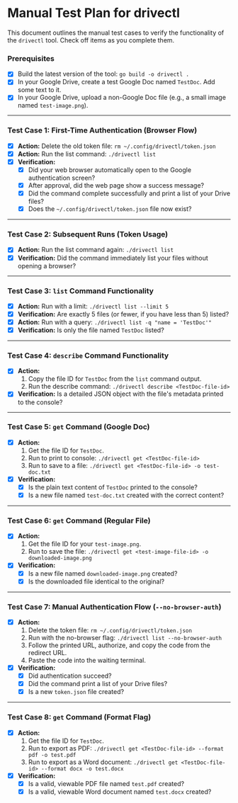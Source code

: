 # Manual Test Plan for drivectl

This document outlines the manual test cases to verify the functionality of the `drivectl` tool. Check off items as you complete them.

### Prerequisites

- [x] Build the latest version of the tool: `go build -o drivectl .`
- [x] In your Google Drive, create a test Google Doc named `TestDoc`. Add some text to it.
- [x] In your Google Drive, upload a non-Google Doc file (e.g., a small image named `test-image.png`).

---

### Test Case 1: First-Time Authentication (Browser Flow)

- [x] **Action:** Delete the old token file: `rm ~/.config/drivectl/token.json`
- [x] **Action:** Run the list command: `./drivectl list`
- [x] **Verification:**
    - [x] Did your web browser automatically open to the Google authentication screen?
    - [x] After approval, did the web page show a success message?
    - [x] Did the command complete successfully and print a list of your Drive files?
    - [x] Does the `~/.config/drivectl/token.json` file now exist?

---

### Test Case 2: Subsequent Runs (Token Usage)

- [x] **Action:** Run the list command again: `./drivectl list`
- [x] **Verification:** Did the command immediately list your files without opening a browser?

---

### Test Case 3: `list` Command Functionality

- [x] **Action:** Run with a limit: `./drivectl list --limit 5`
- [x] **Verification:** Are exactly 5 files (or fewer, if you have less than 5) listed?
- [x] **Action:** Run with a query: `./drivectl list -q "name = 'TestDoc'"`
- [x] **Verification:** Is only the file named `TestDoc` listed?

---

### Test Case 4: `describe` Command Functionality

- [x] **Action:**
    1. Copy the file ID for `TestDoc` from the `list` command output.
    2. Run the describe command: `./drivectl describe <TestDoc-file-id>`
- [x] **Verification:** Is a detailed JSON object with the file's metadata printed to the console?

---

### Test Case 5: `get` Command (Google Doc)

- [x] **Action:**
    1. Get the file ID for `TestDoc`.
    2. Run to print to console: `./drivectl get <TestDoc-file-id>`
    3. Run to save to a file: `./drivectl get <TestDoc-file-id> -o test-doc.txt`
- [x] **Verification:**
    - [x] Is the plain text content of `TestDoc` printed to the console?
    - [x] Is a new file named `test-doc.txt` created with the correct content?

---

### Test Case 6: `get` Command (Regular File)

- [x] **Action:**
    1. Get the file ID for your `test-image.png`.
    2. Run to save the file: `./drivectl get <test-image-file-id> -o downloaded-image.png`
- [x] **Verification:**
    - [x] Is a new file named `downloaded-image.png` created?
    - [x] Is the downloaded file identical to the original?

---

### Test Case 7: Manual Authentication Flow (`--no-browser-auth`)

- [x] **Action:**
    1. Delete the token file: `rm ~/.config/drivectl/token.json`
    2. Run with the no-browser flag: `./drivectl list --no-browser-auth`
    3. Follow the printed URL, authorize, and copy the code from the redirect URL.
    4. Paste the code into the waiting terminal.
- [x] **Verification:**
    - [x] Did authentication succeed?
    - [x] Did the command print a list of your Drive files?
    - [x] Is a new `token.json` file created?

---

### Test Case 8: `get` Command (Format Flag)

- [x] **Action:**
    1. Get the file ID for `TestDoc`.
    2. Run to export as PDF: `./drivectl get <TestDoc-file-id> --format pdf -o test.pdf`
    3. Run to export as a Word document: `./drivectl get <TestDoc-file-id> --format docx -o test.docx`
- [x] **Verification:**
    - [x] Is a valid, viewable PDF file named `test.pdf` created?
    - [x] Is a valid, viewable Word document named `test.docx` created?

